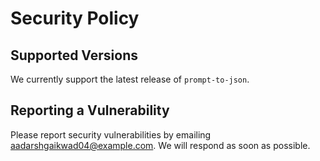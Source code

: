 # Security Policy

## Supported Versions
We currently support the latest release of `prompt-to-json`.

## Reporting a Vulnerability
Please report security vulnerabilities by emailing
[aadarshgaikwad04@example.com](mailto:aadarshgaikwad04@example.com).
We will respond as soon as possible.
